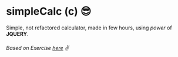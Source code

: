 # simpleCalc (c) :sunglasses:

Simple, not refactored calculator, made in few hours, using *power* of **JQUERY**. 



###### Based on Exercise [here](https://courses.edx.org/courses/course-v1:PennX+SD4x+2T2017/courseware/179922122c5f4cb180c57e33213faaf4/6f11927d2bfd4809b04eaa804a874711/1?activate_block_id=block-v1%3APennX%2BSD4x%2B2T2017%2Btype%40vertical%2Bblock%40707951204e3543e3b8369787a528b634) :v:

